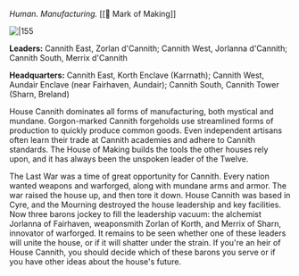 *Human. Manufacturing.* [[🐲 Mark of Making]]

![|155](https://5etools.seansbox.com/img/book/ERLW/038-1-24.webp)

**Leaders:** Cannith East, Zorlan d'Cannith; Cannith West, Jorlanna d'Cannith; Cannith South, Merrix d'Cannith

**Headquarters:** Cannith East, Korth Enclave (Karrnath); Cannith West, Aundair Enclave (near Fairhaven, Aundair); Cannith South, Cannith Tower (Sharn, Breland)

House Cannith dominates all forms of manufacturing, both mystical and mundane. Gorgon-marked Cannith forgeholds use streamlined forms of production to quickly produce common goods. Even independent artisans often learn their trade at Cannith academies and adhere to Cannith standards. The House of Making builds the tools the other houses rely upon, and it has always been the unspoken leader of the Twelve.

The Last War was a time of great opportunity for Cannith. Every nation wanted weapons and warforged, along with mundane arms and armor. The war raised the house up, and then tore it down. House Cannith was based in Cyre, and the Mourning destroyed the house leadership and key facilities. Now three barons jockey to fill the leadership vacuum: the alchemist Jorlanna of Fairhaven, weaponsmith Zorlan of Korth, and Merrix of Sharn, innovator of warforged. It remains to be seen whether one of these leaders will unite the house, or if it will shatter under the strain. If you're an heir of House Cannith, you should decide which of these barons you serve or if you have other ideas about the house's future.
